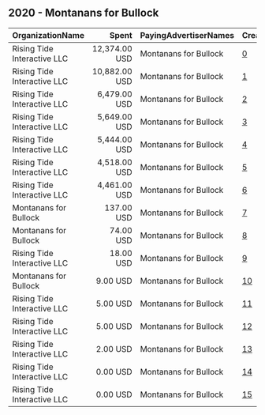 ## 2020 - Montanans for Bullock 
|OrganizationName|Spent|PayingAdvertiserNames|CreativeUrls|Impressions|Genders|AgeBrackets|CountryCodes|BillingAddresses|CandidateBallotInformation|
|:---|---:|:---|:---|---:|:---|:---|:---|:---|:---|
|Rising Tide Interactive LLC|12,374.00 USD|Montanans for Bullock|[0](https://www.snap.com/political-ads/asset/a9fa0672a21f387dd48d201922874466e2265cfa1436b934ea76b65222317c12?mediaType=mp4)|2,934,056||18+|united states|"1250 H St. NW,Washington,20005,US"|Montanans for Bullock|
|Rising Tide Interactive LLC|10,882.00 USD|Montanans for Bullock|[1](https://www.snap.com/political-ads/asset/3ed6fd0cb7482614b3cf39b54b91a2dbbb158e1af2de749b6832a78c00e2760c?mediaType=png)|2,691,100||18+|united states|"1250 H St. NW,Washington,20005,US"|Montanans for Bullock|
|Rising Tide Interactive LLC|6,479.00 USD|Montanans for Bullock|[2](https://www.snap.com/political-ads/asset/5d12af04b5332203dda71ff58ea197da931ccb72fc8d4d2cb828946545413490?mediaType=mp4)|1,650,886||18+|united states|"1250 H St. NW,Washington,20005,US"|Montanans for Bullock|
|Rising Tide Interactive LLC|5,649.00 USD|Montanans for Bullock|[3](https://www.snap.com/political-ads/asset/a7b8d11067ffb4bf68cd81d0dc71a20acfc198c8d19263750013159daaedbc78?mediaType=mp4)|1,347,891||18+|united states|"1250 H St. NW,Washington,20005,US"|Montanans for Bullock|
|Rising Tide Interactive LLC|5,444.00 USD|Montanans for Bullock|[4](https://www.snap.com/political-ads/asset/6f0a1da3dc71010f104c36a3099a9dd138a9f095bded49afef5fa3e54abd066b?mediaType=mp4)|1,495,465||18+|united states|"1250 H St. NW,Washington,20005,US"|Montanans for Bullock|
|Rising Tide Interactive LLC|4,518.00 USD|Montanans for Bullock|[5](https://www.snap.com/political-ads/asset/323c20863eeec45ecf14dad2430e9554868092901ab1e0c4d0f4c66e7ceafcbe?mediaType=mp4)|1,050,375||18+|united states|"1250 H St. NW,Washington,20005,US"|Montanans for Bullock|
|Rising Tide Interactive LLC|4,461.00 USD|Montanans for Bullock|[6](https://www.snap.com/political-ads/asset/a7c960c71a487624a21a56d354a6c56f948ddc009462181a8fa901b2caf6f557?mediaType=mp4)|1,021,358||18+|united states|"1250 H St. NW,Washington,20005,US"|Montanans for Bullock|
|Montanans for Bullock|137.00 USD|Montanans for Bullock|[7](https://www.snap.com/political-ads/asset/0ecbf67602adaa61b7cfee3b603059cf3d5b4fbfcae3b0e116b1a0836f36aac8?mediaType=mp4)|26,208||18-25|united states|US||
|Montanans for Bullock|74.00 USD|Montanans for Bullock|[8](https://www.snap.com/political-ads/asset/c192b657f234d78c34be808292b2e89f13c41ca9d521945cc2756986384d3a83?mediaType=mp4)|14,731||18-25|united states|US||
|Rising Tide Interactive LLC|18.00 USD|Montanans for Bullock|[9](https://www.snap.com/political-ads/asset/19c03b3d6ecb7d822efd68ef6e98134a3661bead1526a4555e0900bc114ae556?mediaType=png)|5,717||18+|united states|"1250 H St. NW,Washington,20005,US"|Steve Bullock for Senate|
|Montanans for Bullock|9.00 USD|Montanans for Bullock|[10](https://www.snap.com/political-ads/asset/321fa6ea800e0f87fe6a6d8e4c0aafe568a58671190509019cf436bfcdc8c069?mediaType=mp4)|1,789||18-25|united states|US||
|Rising Tide Interactive LLC|5.00 USD|Montanans for Bullock|[11](https://www.snap.com/political-ads/asset/d959df717b765cb07b512b7c63d53dfe0ec965e1df19a0d11d8ba22fc5e11f74?mediaType=png)|1,416||18+|united states|"1250 H St. NW,Washington,20005,US"|Steve Bullock for Senate|
|Rising Tide Interactive LLC|5.00 USD|Montanans for Bullock|[12](https://www.snap.com/political-ads/asset/0c8db7e32bbc4f6e99d0cd311c791d07b22ee39efff0f6b16660ce53795b12bd?mediaType=png)|1,330||18+|united states|"1250 H St. NW,Washington,20005,US"|Steve Bullock for Senate|
|Rising Tide Interactive LLC|2.00 USD|Montanans for Bullock|[13](https://www.snap.com/political-ads/asset/042963dd08a6aae66b794b0aa80512fb8419655da4740ba9237a97d9a986ba31?mediaType=png)|636||18+|united states|"1250 H St. NW,Washington,20005,US"|Steve Bullock for Senate|
|Rising Tide Interactive LLC|0.00 USD|Montanans for Bullock|[14](https://www.snap.com/political-ads/asset/867a3d21b1fc12ab7916ce3a51c8afddc598a1e0a827884cf709c4213d73ed63?mediaType=png)|135||18+|united states|"1250 H St. NW,Washington,20005,US"|Steve Bullock for Senate|
|Rising Tide Interactive LLC|0.00 USD|Montanans for Bullock|[15](https://www.snap.com/political-ads/asset/042963dd08a6aae66b794b0aa80512fb8419655da4740ba9237a97d9a986ba31?mediaType=png)|161||18+|united states|"1250 H St. NW,Washington,20005,US"|Steve Bullock for Senate|
